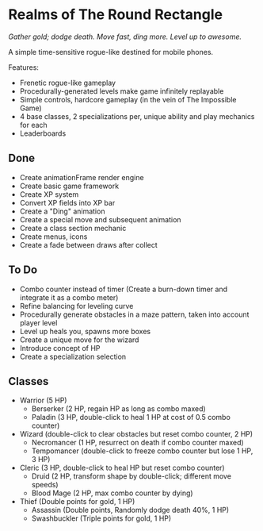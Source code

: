 Realms of The Round Rectangle
============================
_Gather gold; dodge death. Move fast, ding more. Level up to awesome._

A simple time-sensitive rogue-like destined for mobile phones.

Features:
* Frenetic rogue-like gameplay
* Procedurally-generated levels make game infinitely replayable
* Simple controls, hardcore gameplay (in the vein of The Impossible Game)
* 4 base classes, 2 specializations per, unique ability and play mechanics for each
* Leaderboards

Done
----------------------------
* Create animationFrame render engine
* Create basic game framework
* Create XP system
* Convert XP fields into XP bar
* Create a "Ding" animation
* Create a special move and subsequent animation
* Create a class section mechanic
* Create menus, icons
* Create a fade between draws after collect

To Do
----------------------------
* Combo counter instead of timer (Create a burn-down timer and integrate it as a combo meter)
* Refine balancing for leveling curve
* Procedurally generate obstacles in a maze pattern, taken into account player level
* Level up heals you, spawns more boxes
* Create a unique move for the wizard
* Introduce concept of HP
* Create a specialization selection

Classes
----------------------------
  * Warrior (5 HP)
    * Berserker (2 HP, regain HP as long as combo maxed)
  	* Paladin (3 HP, double-click to heal 1 HP at cost of 0.5 combo counter)
  * Wizard (double-click to clear obstacles but reset combo counter, 2 HP)
  	* Necromancer (1 HP, resurrect on death if combo counter maxed)
  	* Tempomancer (double-click to freeze combo counter but lose 1 HP, 3 HP)
  * Cleric (3 HP, double-click to heal HP but reset combo counter)
  	* Druid (2 HP, transform shape by double-click; different move speeds)
  	* Blood Mage (2 HP, max combo counter by dying) 
  * Thief (Double points for gold, 1 HP)
	* Assassin (Double points, Randomly dodge death 40%, 1 HP)
	* Swashbuckler (Triple points for gold, 1 HP)

